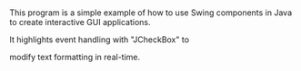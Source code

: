 # 

This program is a simple example of how to use Swing components in Java to create interactive GUI applications. 

It highlights event handling with "JCheckBox" to 

modify text formatting in real-time.

